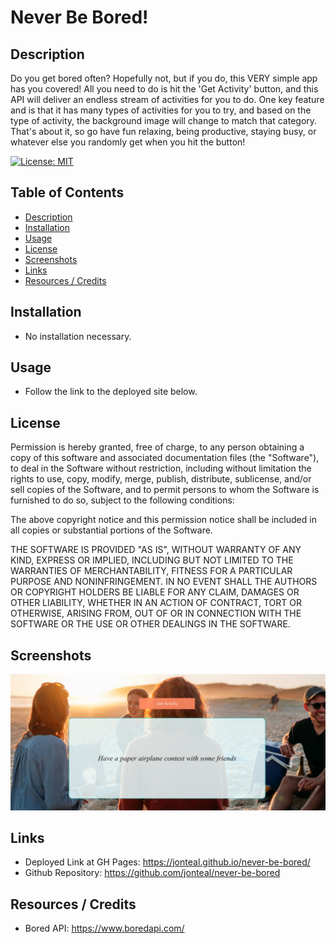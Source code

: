 # Never Be Bored!

<a name="description"></a>

## Description
Do you get bored often? Hopefully not, but if you do, this VERY simple app has you covered! All you need to do is hit the 'Get Activity' button, and this API will deliver an endless stream of activities for you to do. One key feature and is that it has many types of activities for you to try, and based on the type of activity, the background image will change to match that category. That's about it, so go have fun relaxing, being productive, staying busy, or whatever else you randomly get when you hit the button!


[![License: MIT](https://img.shields.io/badge/License-MIT-yellow.svg)](https://opensource.org/licenses/MIT)

## Table of Contents
- [Description](#description)
- [Installation](#installation)
- [Usage](#usage)
- [License](#license)
- [Screenshots](#screenshots)
- [Links](#links)
- [Resources / Credits](#credits)


<a name="installation"></a>

## Installation
* No installation necessary.

<a name="usage"></a>

## Usage
* Follow the link to the deployed site below.


<a name="license"></a>

## License
Permission is hereby granted, free of charge, to any person obtaining a copy of this software and associated documentation files (the "Software"), to deal in the Software without restriction, including without limitation the rights to use, copy, modify, merge, publish, distribute, sublicense, and/or sell copies of the Software, and to permit persons to whom the Software is furnished to do so, subject to the following conditions:

The above copyright notice and this permission notice shall be included in all copies or substantial portions of the Software.

THE SOFTWARE IS PROVIDED "AS IS", WITHOUT WARRANTY OF ANY KIND, EXPRESS OR IMPLIED, INCLUDING BUT NOT LIMITED TO THE WARRANTIES OF MERCHANTABILITY, FITNESS FOR A PARTICULAR PURPOSE AND NONINFRINGEMENT. IN NO EVENT SHALL THE AUTHORS OR COPYRIGHT HOLDERS BE LIABLE FOR ANY CLAIM, DAMAGES OR OTHER LIABILITY, WHETHER IN AN ACTION OF CONTRACT, TORT OR OTHERWISE, ARISING FROM, OUT OF OR IN CONNECTION WITH THE SOFTWARE OR THE USE OR OTHER DEALINGS IN THE SOFTWARE.

<a name="screenshots"></a>

## Screenshots

 ![Screenshot of App ](./src/images/screenshot.png)

<a name="links"></a>

## Links

* Deployed Link at GH Pages: https://jonteal.github.io/never-be-bored/
* Github Repository: https://github.com/jonteal/never-be-bored


<a name="credits"></a>

## Resources / Credits
* Bored API: https://www.boredapi.com/